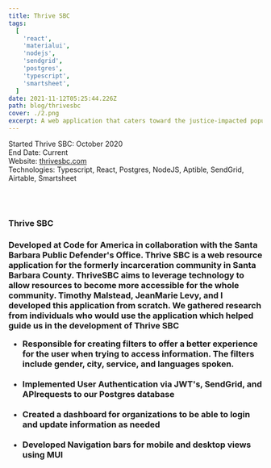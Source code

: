 ```yaml
---
title: Thrive SBC
tags:
  [
    'react',
    'materialui',
    'nodejs',
    'sendgrid',
    'postgres',
    'typescript',
    'smartsheet',
  ]
date: 2021-11-12T05:25:44.226Z
path: blog/thrivesbc
cover: ./2.png
excerpt: A web application that caters toward the justice-impacted population
---
```


Started Thrive SBC: October 2020
</br>
End Date: Current
</br>
Website: [thrivesbc.com](https://www.thrivesbc.com/) </br>
Technologies: Typescript, React, Postgres, NodeJS, Aptible, SendGrid, Airtable, Smartsheet

</br>
</br>
<h3>Thrive SBC<h3>
Developed at Code for America in collaboration with the Santa Barbara Public Defender's Office. Thrive SBC is a web resource application for the formerly incarceration community in Santa Barbara County. ThriveSBC aims to leverage technology to allow resources to become more accessible for the whole community. Timothy Malstead, JeanMarie Levy, and I developed this application from scratch. We gathered research from individuals who would use the application which helped guide us in the development of Thrive SBC

</br>

<ul>
<li>
Responsible for creating filters to offer a better experience for the user when trying to access information. The filters include gender, city, service, and languages spoken.
</li>
</br>

<li>
Implemented User Authentication via JWT's, SendGrid, and APIrequests to our Postgres database
</li>
</br>
<li>
Created a dashboard for organizations to be able to login and update information as needed
</li>
</br>
<li>
Developed Navigation bars for mobile and desktop views using MUI
</li>
</ul>
